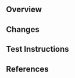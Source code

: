 ## Overview
<!-- Briefly describe the issue this PR solves or the feature it implements -->


## Changes
<!-- List the specific changes made in this PR -->


## Test Instructions
<!-- Steps for reviewers to verify and test the changes -->


## References
<!-- Links to related issues, documents, designs, etc. -->